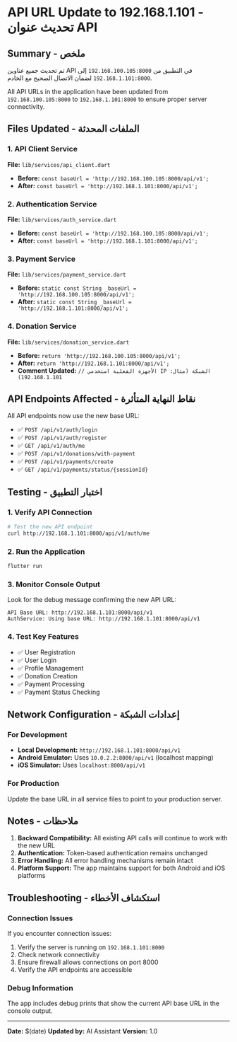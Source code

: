 # API URL Update to 192.168.1.101 - تحديث عنوان API

## Summary - ملخص

تم تحديث جميع عناوين API في التطبيق من `192.168.100.105:8000` إلى `192.168.1.101:8000` لضمان الاتصال الصحيح مع الخادم.

All API URLs in the application have been updated from `192.168.100.105:8000` to `192.168.1.101:8000` to ensure proper server connectivity.

## Files Updated - الملفات المحدثة

### 1. API Client Service
**File:** `lib/services/api_client.dart`
- **Before:** `const baseUrl = 'http://192.168.100.105:8000/api/v1';`
- **After:** `const baseUrl = 'http://192.168.1.101:8000/api/v1';`

### 2. Authentication Service
**File:** `lib/services/auth_service.dart`
- **Before:** `const baseUrl = 'http://192.168.100.105:8000/api/v1';`
- **After:** `const baseUrl = 'http://192.168.1.101:8000/api/v1';`

### 3. Payment Service
**File:** `lib/services/payment_service.dart`
- **Before:** `static const String _baseUrl = 'http://192.168.100.105:8000/api/v1';`
- **After:** `static const String _baseUrl = 'http://192.168.1.101:8000/api/v1';`

### 4. Donation Service
**File:** `lib/services/donation_service.dart`
- **Before:** `return 'http://192.168.100.105:8000/api/v1';`
- **After:** `return 'http://192.168.1.101:8000/api/v1';`
- **Comment Updated:** `// الأجهزة الفعلية استخدمي IP الشبكة (مثال: 192.168.1.101)`

## API Endpoints Affected - نقاط النهاية المتأثرة

All API endpoints now use the new base URL:
- ✅ `POST /api/v1/auth/login`
- ✅ `POST /api/v1/auth/register`
- ✅ `GET /api/v1/auth/me`
- ✅ `POST /api/v1/donations/with-payment`
- ✅ `POST /api/v1/payments/create`
- ✅ `GET /api/v1/payments/status/{sessionId}`

## Testing - اختبار التطبيق

### 1. Verify API Connection
```bash
# Test the new API endpoint
curl http://192.168.1.101:8000/api/v1/auth/me
```

### 2. Run the Application
```bash
flutter run
```

### 3. Monitor Console Output
Look for the debug message confirming the new API URL:
```
API Base URL: http://192.168.1.101:8000/api/v1
AuthService: Using base URL: http://192.168.1.101:8000/api/v1
```

### 4. Test Key Features
- ✅ User Registration
- ✅ User Login
- ✅ Profile Management
- ✅ Donation Creation
- ✅ Payment Processing
- ✅ Payment Status Checking

## Network Configuration - إعدادات الشبكة

### For Development
- **Local Development:** `http://192.168.1.101:8000/api/v1`
- **Android Emulator:** Uses `10.0.2.2:8000/api/v1` (localhost mapping)
- **iOS Simulator:** Uses `localhost:8000/api/v1`

### For Production
Update the base URL in all service files to point to your production server.

## Notes - ملاحظات

1. **Backward Compatibility:** All existing API calls will continue to work with the new URL
2. **Authentication:** Token-based authentication remains unchanged
3. **Error Handling:** All error handling mechanisms remain intact
4. **Platform Support:** The app maintains support for both Android and iOS platforms

## Troubleshooting - استكشاف الأخطاء

### Connection Issues
If you encounter connection issues:
1. Verify the server is running on `192.168.1.101:8000`
2. Check network connectivity
3. Ensure firewall allows connections on port 8000
4. Verify the API endpoints are accessible

### Debug Information
The app includes debug prints that show the current API base URL in the console output.

---

**Date:** $(date)
**Updated by:** AI Assistant
**Version:** 1.0